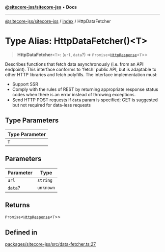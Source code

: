 [**@sitecore-jss/sitecore-jss**](../../README.md) • **Docs**

***

[@sitecore-jss/sitecore-jss](../../README.md) / [index](../README.md) / HttpDataFetcher

# Type Alias: HttpDataFetcher()\<T\>

> **HttpDataFetcher**\<`T`\>: (`url`, `data`?) => `Promise`\<[`HttpResponse`](../interfaces/HttpResponse.md)\<`T`\>\>

Describes functions that fetch data asynchronously (i.e. from an API endpoint).
This interface conforms to 'fetch' public API, but is adaptable to other HTTP libraries and
fetch polyfills.
The interface implementation must:
- Support SSR
- Comply with the rules of REST by returning appropriate response status codes when there is an error instead of throwing exceptions.
- Send HTTP POST requests if `data` param is specified; GET is suggested but not required for data-less requests

## Type Parameters

| Type Parameter |
| ------ |
| `T` |

## Parameters

| Parameter | Type |
| ------ | ------ |
| `url` | `string` |
| `data`? | `unknown` |

## Returns

`Promise`\<[`HttpResponse`](../interfaces/HttpResponse.md)\<`T`\>\>

## Defined in

[packages/sitecore-jss/src/data-fetcher.ts:27](https://github.com/Sitecore/jss/blob/2f7f8a3f57bf348df36eb566e1598f25fb4e1fd2/packages/sitecore-jss/src/data-fetcher.ts#L27)

